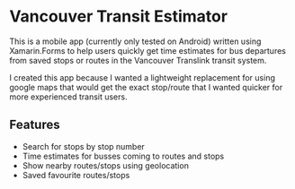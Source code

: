 # Vancouver Transit Estimator 

This is a mobile app (currently only tested on Android) written using Xamarin.Forms to help users quickly get time estimates for bus departures from saved stops or routes in the Vancouver Translink transit system. 

I created this app because I wanted a lightweight replacement for using google maps that would get the exact stop/route that I wanted quicker for more experienced transit users. 

## Features 

* Search for stops by stop number 
* Time estimates for busses coming to routes and stops 
* Show nearby routes/stops using geolocation 
* Saved favourite routes/stops 
